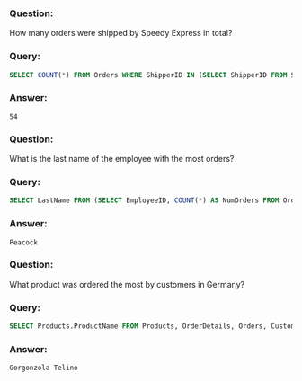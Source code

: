 ### Question: 
How many orders were shipped by Speedy Express in total?
### Query:
```sql
SELECT COUNT(*) FROM Orders WHERE ShipperID IN (SELECT ShipperID FROM Shippers WHERE ShipperName = "Speedy Express");
```
### Answer:
`54`

### Question:
What is the last name of the employee with the most orders?
### Query:
```sql
SELECT LastName FROM (SELECT EmployeeID, COUNT(*) AS NumOrders FROM Orders GROUP BY EmployeeID) AS Temp LEFT JOIN Employees ON Temp.EmployeeID = Employees.EmployeeID WHERE NumOrders = (SELECT MAX(NumOrders) FROM (SELECT EmployeeID, COUNT(*) AS NumOrders FROM Orders GROUP BY EmployeeID));
```
### Answer:
`Peacock`

### Question:
What product was ordered the most by customers in Germany?
### Query:
```sql
SELECT Products.ProductName FROM Products, OrderDetails, Orders, Customers WHERE Products.ProductID = OrderDetails.ProductID AND OrderDetails.OrderID = Orders.OrderID AND Orders.CustomerID = Customers.CustomerID AND Country = "Germany" GROUP BY Products.ProductID, ProductName HAVING COUNT(*) >= ALL (SELECT COUNT(*) FROM Products, OrderDetails, Orders, Customers WHERE Products.ProductID = OrderDetails.ProductID AND OrderDetails.OrderID = Orders.OrderID AND Orders.CustomerID = Customers.CustomerID AND Country = "Germany" GROUP BY Products.ProductID);
```
### Answer:
`Gorgonzola Telino`
